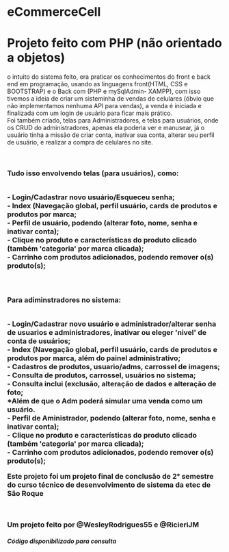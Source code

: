 # eCommerceCell

<h1>Projeto feito com PHP (não orientado a objetos)</h1>

<p> o intuito do sistema feito, era praticar os conhecimentos do front e back end em programação, usando as linguagens front(HTML, CSS e BOOTSTRAP) e o Back com (PHP e mySqlAdmin- XAMPP), com isso tivemos a ideia de criar um sisteminha de vendas de celulares (óbvio que não implementamos nenhuma API para vendas), a venda é iniciada e finalizada com um login de usuário para ficar mais prático.<br> Foi também criado, telas para Administradores, e telas para usuários, onde os CRUD do administradores, apenas ela poderia ver e manusear, já o usuário tinha a missão de criar conta, inativar sua conta, alterar seu perfil de usuário, e realizar a compra de celulares no site.</p>
<br />
<h3>Tudo isso envolvendo telas (para usuários), como:<p>
  <p>
    <br />- Login/Cadastrar novo usuário/Esqueceu senha;
    <br />- Index (Navegação global, perfil usuário, cards de produtos e produtos por marca;
    <br />- Perfil de usuário, podendo (alterar foto, nome, senha e inativar conta);
    <br />- Clique no produto e características do produto clicado (também 'categoria' por marca clicada);
    <br />- Carrinho com produtos adicionados, podendo remover o(s) produto(s);
  </p>
<br />
  <h3>Para adiminstradores no sistema:
  <p>
    <br />- Login/Cadastrar novo usuário e administrador/alterar senha de usuarios e administradores, inativar ou eleger 'nivel' de conta de usuários;
    <br />- Index (Navegação global, perfil usuário, cards de produtos e produtos por marca, além do painel administrativo;
    <br />- Cadastros de produtos, usuario/adms, carrossel de imagens;
    <br />- Consulta de produtos, carrossel, usuários no sistema;
    <br />- Consulta inclui (exclusão, alteração de dados e alteração de foto;
    <br />*Além de que o Adm poderá simular uma venda como um usuário.
    <br />- Perfil de Aministrador, podendo (alterar foto, nome, senha e inativar conta);
    <br />- Clique no produto e características do produto clicado (também 'categoria' por marca clicada);
    <br />- Carrinho com produtos adicionados, podendo remover o(s) produto(s);
  </p>
<p>Este projeto foi um projeto final de conclusão de 2° semestre do curso técnico de desenvolvimento de sistema da etec de São Roque</p>
<br>
    <p>Um projeto feito por @WesleyRodrigues55 e @RicieriJM<p>
<h5>Código disponibilizado para consulta</h5>

